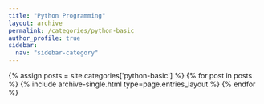 ```yaml
---
title: "Python Programming"
layout: archive
permalink: /categories/python-basic
author_profile: true
sidebar:
  nav: "sidebar-category"
---
```


{% assign posts = site.categories['python-basic'] %}
{% for post in posts %} {% include archive-single.html type=page.entries_layout %} {% endfor %}